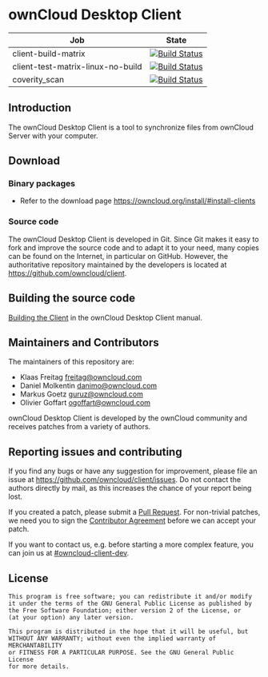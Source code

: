 # ownCloud Desktop Client

| Job                               | State                                                                                                                                                             |
|-----------------------------------|-------------------------------------------------------------------------------------------------------------------------------------------------------------------|
| client-build-matrix               | [![Build Status](https://ci.owncloud.org/job/client-build-matrix-linux/badge/icon)](https://ci.owncloud.org/job/client-build-matrix-linux/)                       |
| client-test-matrix-linux-no-build | [![Build Status](https://ci.owncloud.org/buildStatus/icon?job=client-test-matrix-linux-no-build)](https://ci.owncloud.org/job/client-test-matrix-linux-no-build/) |
| coverity_scan | [![Build Status](https://img.shields.io/coverity/scan/2482.svg)](https://scan.coverity.com/projects/owncloud-mirall)

## Introduction

The ownCloud Desktop Client is a tool to synchronize files from ownCloud Server
with your computer.

## Download

### Binary packages

* Refer to the download page https://owncloud.org/install/#install-clients

### Source code

The ownCloud Desktop Client is developed in Git. Since Git makes it easy to
fork and improve the source code and to adapt it to your need, many copies
can be found on the Internet, in particular on GitHub. However, the
authoritative repository maintained by the developers is located at
https://github.com/owncloud/client.

## Building the source code

[Building the Client](http://doc.owncloud.org/desktop/2.2/building.html)
in the ownCloud Desktop Client manual.

## Maintainers and Contributors

The maintainers of this repository are:

* Klaas Freitag <freitag@owncloud.com>
* Daniel Molkentin <danimo@owncloud.com>
* Markus Goetz <guruz@owncloud.com>
* Olivier Goffart <ogoffart@owncloud.com>

ownCloud Desktop Client is developed by the ownCloud community and receives
patches from a variety of authors.

## Reporting issues and contributing

If you find any bugs or have any suggestion for improvement, please
file an issue at https://github.com/owncloud/client/issues. Do not
contact the authors directly by mail, as this increases the chance
of your report being lost.

If you created a patch, please submit a [Pull
Request](https://github.com/owncloud/client/pulls). For non-trivial
patches, we need you to sign the [Contributor
Agreement](https://owncloud.org/contribute/agreement) before
we can accept your patch.

If you want to contact us, e.g. before starting a more complex feature,
you can join us at
[#owncloud-client-dev](irc://irc.freenode.net/#owncloud-client-dev).

## License

    This program is free software; you can redistribute it and/or modify
    it under the terms of the GNU General Public License as published by
    the Free Software Foundation; either version 2 of the License, or
    (at your option) any later version.

    This program is distributed in the hope that it will be useful, but
    WITHOUT ANY WARRANTY; without even the implied warranty of MERCHANTABILITY
    or FITNESS FOR A PARTICULAR PURPOSE. See the GNU General Public License
    for more details.


